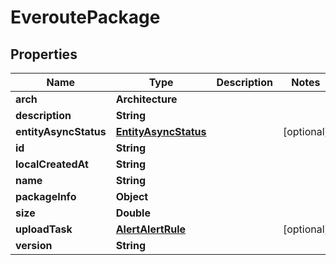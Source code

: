 

# EveroutePackage


## Properties

Name | Type | Description | Notes
------------ | ------------- | ------------- | -------------
**arch** | **Architecture** |  | 
**description** | **String** |  | 
**entityAsyncStatus** | [**EntityAsyncStatus**](EntityAsyncStatus.md) |  |  [optional]
**id** | **String** |  | 
**localCreatedAt** | **String** |  | 
**name** | **String** |  | 
**packageInfo** | **Object** |  | 
**size** | **Double** |  | 
**uploadTask** | [**AlertAlertRule**](AlertAlertRule.md) |  |  [optional]
**version** | **String** |  | 



